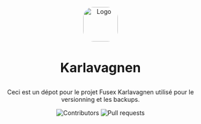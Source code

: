 <p align="center">
    <a href="https://github.com/PapillonApp/Papillon">
        <img src="https://user-images.githubusercontent.com/115898683/196005287-3dc6ff62-f848-4fef-8c85-bfaf484c43f0.png" alt="Logo" width="80" height="80" style="border-radius: 30%;">
    </a>
    <h3 align="center" style="font-size:30px">Karlavagnen</h3>
    <p align="center">
        Ceci est un dépot pour le projet Fusex Karlavagnen utilisé pour le versionning et les backups.
    </p>
    <div class="badges" align="center">
        <img alt="Contributors" src="https://img.shields.io/github/contributors/Acelspace-Projects/Karlavagnen?color=dark-green">
        <img alt="Pull requests" src="https://img.shields.io/github/issues-pr/Acelspace-Projects/Karlavagnen?color=dark-green">
    </div>
</p>

